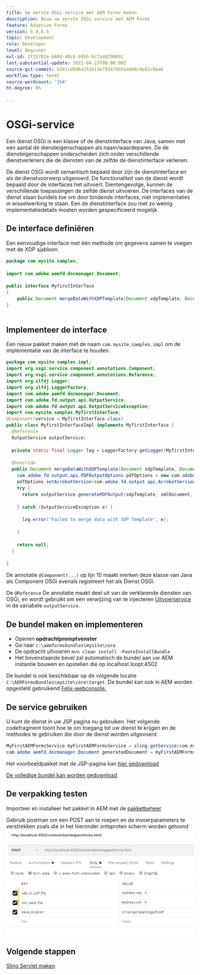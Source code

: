 ```yaml
---
title: Uw eerste OSGi-service met AEM Forms maken
description: Bouw uw eerste OSGi-service met AEM Forms
feature: Adaptive Forms
version: 6.4,6.5
topic: Development
role: Developer
level: Beginner
exl-id: 2f15782e-b60d-40c6-b95b-6c7aa8290691
last-substantial-update: 2021-04-23T00:00:00Z
source-git-commit: bd41cd9d64253413e793479b5ba900c8e01c0eab
workflow-type: tm+mt
source-wordcount: '354'
ht-degree: 0%

---
```


# OSGi-service

Een dienst OSGi is een klasse of de dienstinterface van Java, samen met een aantal de diensteigenschappen als naam/waardeparen. De de diensteigenschappen onderscheiden zich onder verschillende dienstverleners die de diensten van de zelfde de dienstinterface verlenen.

De dienst OSGi wordt semantisch bepaald door zijn de dienstinterface en als de dienstvoorwerp uitgevoerd. De functionaliteit van de dienst wordt bepaald door de interfaces het uitvoert. Dientengevolge, kunnen de verschillende toepassingen de zelfde dienst uitvoeren. De interfaces van de dienst staan bundels toe om door bindende interfaces, niet implementaties in wisselwerking te staan. Een de dienstinterface zou met zo weinig implementatiedetails moeten worden gespecificeerd mogelijk.

## De interface definiëren

Een eenvoudige interface met één methode om gegevens samen te voegen met de <span class="x x-first x-last">XDP</span> sjabloon.

```java
package com.mysite.samples;

import com.adobe.aemfd.docmanager.Document;

public interface MyfirstInterface
{
    public Document mergeDataWithXDPTemplate(Document xdpTemplate, Document xmlDocument);
}
 
```

## Implementeer de interface

Een nieuw pakket maken met de naam `com.mysite.samples.impl` om de implementatie van de interface te houden.

```java
package com.mysite.samples.impl;
import org.osgi.service.component.annotations.Component;
import org.osgi.service.component.annotations.Reference;
import org.slf4j.Logger;
import org.slf4j.LoggerFactory;
import com.adobe.aemfd.docmanager.Document;
import com.adobe.fd.output.api.OutputService;
import com.adobe.fd.output.api.OutputServiceException;
import com.mysite.samples.MyfirstInterface;
@Component(service = MyfirstInterface.class)
public class MyfirstInterfaceImpl implements MyfirstInterface {
  @Reference
  OutputService outputService;

  private static final Logger log = LoggerFactory.getLogger(MyfirstInterfaceImpl.class);

  @Override
  public Document mergeDataWithXDPTemplate(Document xdpTemplate, Document xmlDocument) {
    com.adobe.fd.output.api.PDFOutputOptions pdfOptions = new com.adobe.fd.output.api.PDFOutputOptions();
    pdfOptions.setAcrobatVersion(com.adobe.fd.output.api.AcrobatVersion.Acrobat_11);
    try {
      return outputService.generatePDFOutput(xdpTemplate, xmlDocument, pdfOptions);

    } catch (OutputServiceException e) {

      log.error("Failed to merge data with XDP Template", e);

    }

    return null;
  }

}
```

De annotatie `@Component(...)` op lijn 10 maakt merken deze klasse van Java als Component OSGi evenals registreert het als Dienst OSGi.

De `@Reference` De annotatie maakt deel uit van de verklarende diensten van OSGi, en wordt gebruikt om een verwijzing van te injecteren [Uitvoerservice](https://helpx.adobe.com/experience-manager/6-5/forms/javadocs/index.html?com/adobe/fd/output/api/OutputService.html) in de variabele `outputService`.


## De bundel maken en implementeren

* Openen **opdrachtpromptvenster**
* Ga naar `c:\aemformsbundles\mysite\core`
* De opdracht uitvoeren `mvn clean install -PautoInstallBundle`
* Het bovenstaande bevel zal automatisch de bundel aan uw AEM instantie bouwen en opstellen die op localhost loopt:4502

De bundel is ook beschikbaar op de volgende locatie `C:\AEMFormsBundles\mysite\core\target`. De bundel kan ook in AEM worden opgesteld gebruikend [Felix-webconsole.](http://localhost:4502/system/console/bundles)

## De service gebruiken

U kunt de dienst in uw JSP pagina nu gebruiken. Het volgende codefragment toont hoe te om toegang tot uw dienst te krijgen en de methodes te gebruiken die door de dienst worden uitgevoerd

```java
MyFirstAEMFormsService myFirstAEMFormsService = sling.getService(com.mysite.samples.MyFirstAEMFormsService.class);
com.adobe.aemfd.docmanager.Document generatedDocument = myFirstAEMFormsService.mergeDataWithXDPTemplate(xdp_or_pdf_template,xmlDocument);
```

Het voorbeeldpakket met de JSP-pagina kan [hier gedownload](assets/learning_aem_forms.zip)

[De volledige bundel kan worden gedownload](assets/mysite.core-1.0.0-SNAPSHOT.jar)

## De verpakking testen

Importeer en installeer het pakket in AEM met de [pakketbeheer](http://localhost:4502/crx/packmgr/index.jsp)

Gebruik postman om een POST aan te roepen en de invoerparameters te verstrekken zoals die in het hieronder ontsproten scherm worden getoond
![postbode](assets/test-service-postman.JPG)

## Volgende stappen

[Sling Servlet maken](./create-servlet.md)

